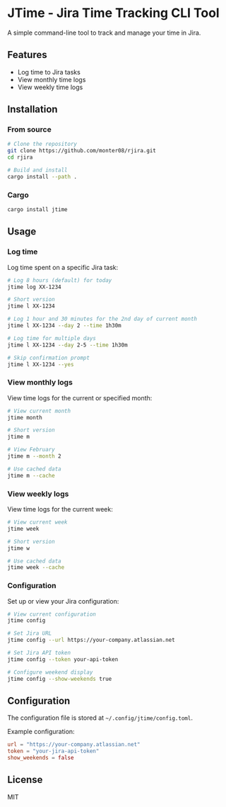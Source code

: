 # JTime - Jira Time Tracking CLI Tool

A simple command-line tool to track and manage your time in Jira.

## Features

- Log time to Jira tasks
- View monthly time logs
- View weekly time logs

## Installation

### From source

```bash
# Clone the repository
git clone https://github.com/monter08/rjira.git
cd rjira

# Build and install
cargo install --path .
```

### Cargo

```bash
cargo install jtime
```

## Usage

### Log time

Log time spent on a specific Jira task:

```bash
# Log 8 hours (default) for today
jtime log XX-1234

# Short version
jtime l XX-1234

# Log 1 hour and 30 minutes for the 2nd day of current month
jtime l XX-1234 --day 2 --time 1h30m

# Log time for multiple days
jtime l XX-1234 --day 2-5 --time 1h30m

# Skip confirmation prompt
jtime l XX-1234 --yes
```

### View monthly logs

View time logs for the current or specified month:

```bash
# View current month
jtime month

# Short version
jtime m

# View February
jtime m --month 2

# Use cached data
jtime m --cache
```

### View weekly logs

View time logs for the current week:

```bash
# View current week
jtime week

# Short version
jtime w

# Use cached data
jtime week --cache
```

### Configuration

Set up or view your Jira configuration:

```bash
# View current configuration
jtime config

# Set Jira URL
jtime config --url https://your-company.atlassian.net

# Set Jira API token
jtime config --token your-api-token

# Configure weekend display
jtime config --show-weekends true
```

## Configuration

The configuration file is stored at `~/.config/jtime/config.toml`.

Example configuration:

```toml
url = "https://your-company.atlassian.net"
token = "your-jira-api-token"
show_weekends = false
```

## License

MIT
